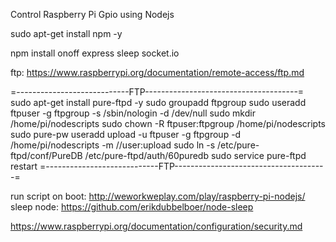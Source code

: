 Control Raspberry Pi Gpio using Nodejs

sudo apt-get install npm -y 

npm install onoff express sleep socket.io



ftp: https://www.raspberrypi.org/documentation/remote-access/ftp.md

=----------------------------FTP--------------------------------------=
sudo apt-get install pure-ftpd -y
sudo groupadd ftpgroup
sudo useradd ftpuser -g ftpgroup -s /sbin/nologin -d /dev/null
sudo mkdir /home/pi/nodescripts
sudo chown -R ftpuser:ftpgroup /home/pi/nodescripts
sudo pure-pw useradd upload -u ftpuser -g ftpgroup -d /home/pi/nodescripts -m   //user:upload
sudo ln -s /etc/pure-ftpd/conf/PureDB /etc/pure-ftpd/auth/60puredb
sudo service pure-ftpd restart
=----------------------------FTP--------------------------------------=

run script on boot: http://weworkweplay.com/play/raspberry-pi-nodejs/
sleep node: https://github.com/erikdubbelboer/node-sleep


https://www.raspberrypi.org/documentation/configuration/security.md
